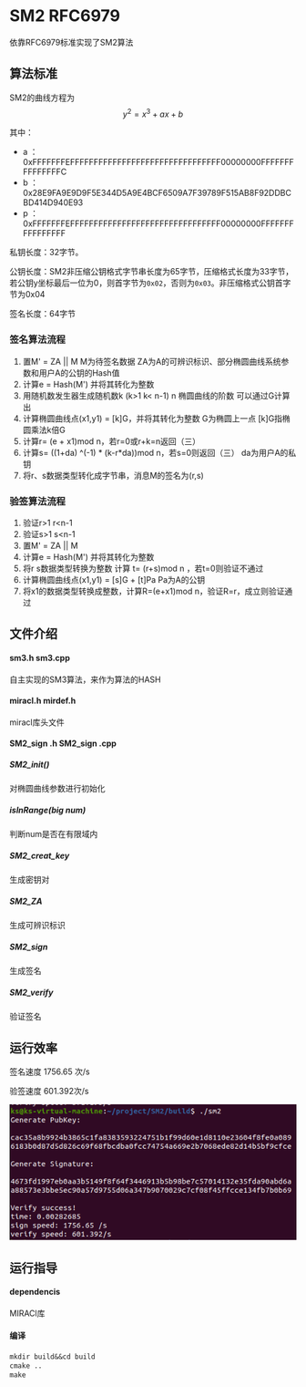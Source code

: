 # SM2 RFC6979

依靠RFC6979标准实现了SM2算法



## 算法标准

SM2的曲线方程为
$$
y^2=x^3+ax+b
$$


其中：

- a ：0xFFFFFFFEFFFFFFFFFFFFFFFFFFFFFFFFFFFFFFFF00000000FFFFFFFFFFFFFFFC
- b ：0x28E9FA9E9D9F5E344D5A9E4BCF6509A7F39789F515AB8F92DDBCBD414D940E93
- p ：0xFFFFFFFEFFFFFFFFFFFFFFFFFFFFFFFFFFFFFFFF00000000FFFFFFFFFFFFFFFF

私钥长度：32字节。

公钥长度：SM2非压缩公钥格式字节串长度为65字节，压缩格式长度为33字节，若公钥y坐标最后一位为0，则首字节为`0x02`，否则为`0x03`。非压缩格式公钥首字节为0x04

签名长度：64字节



### 签名算法流程

1. 置M' = ZA || M M为待签名数据 ZA为A的可辨识标识、部分椭圆曲线系统参数和用户A的公钥的Hash值
2. 计算e = Hash(M') 并将其转化为整数
3. 用随机数发生器生成随机数k (k>1 k< n-1) n 椭圆曲线的阶数 可以通过G计算出
4. 计算椭圆曲线点(x1,y1) = [k]G，并将其转化为整数 G为椭圆上一点 [k]G指椭圆乘法k倍G
5. 计算r= (e + x1)mod n，若r=0或r+k=n返回（三）
6. 计算s= ((1+da) ^(-1) * (k-r*da))mod n，若s=0则返回（三） da为用户A的私钥
7. 将r、s数据类型转化成字节串，消息M的签名为(r,s)

### 验签算法流程

1. 验证r>1 r<n-1
2. 验证s>1 s<n-1
3. 置M' = ZA || M
4. 计算e = Hash(M') 并将其转化为整数
5. 将r s数据类型转换为整数 计算 t= (r+s)mod n ，若t=0则验证不通过
6. 计算椭圆曲线点(x1,y1) = [s]G + [t]Pa Pa为A的公钥
7. 将x1的数据类型转换成整数，计算R=(e+x1)mod n，验证R=r，成立则验证通过

## 文件介绍

#### sm3.h sm3.cpp

自主实现的SM3算法，来作为算法的HASH

#### miracl.h mirdef.h

miracl库头文件

#### SM2_sign .h SM2_sign .cpp

##### SM2_init()

对椭圆曲线参数进行初始化

##### isInRange(big num)

判断num是否在有限域内

##### SM2_creat_key

生成密钥对

##### SM2_ZA

生成可辨识标识

##### SM2_sign

生成签名

##### SM2_verify

验证签名





## 运行效率

签名速度 1756.65  次/s

验签速度 601.392次/s

![image-20220731123032413](../image/image-20220731123032413.png)



## 运行指导

#### dependencis

MIRACl库

#### 编译

```
mkdir build&&cd build
cmake ..
make 
```

